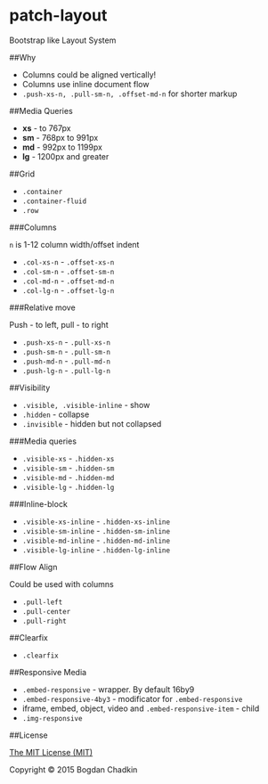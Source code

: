 # patch-layout
Bootstrap like Layout System

##Why

- Columns could be aligned vertically!
- Columns use inline document flow
- `.push-xs-n, .pull-sm-n, .offset-md-n` for shorter markup

##Media Queries

- **xs** - to 767px
- **sm** - 768px to 991px
- **md** - 992px to 1199px
- **lg** - 1200px and greater

##Grid

- `.container`
- `.container-fluid`
- `.row`

###Columns

`n` is 1-12 column width/offset indent

- `.col-xs-n` - `.offset-xs-n`
- `.col-sm-n` - `.offset-sm-n`
- `.col-md-n` - `.offset-md-n`
- `.col-lg-n` - `.offset-lg-n`

###Relative move

Push - to left, pull - to right

- `.push-xs-n` - `.pull-xs-n`
- `.push-sm-n` - `.pull-sm-n`
- `.push-md-n` - `.pull-md-n`
- `.push-lg-n` - `.pull-lg-n`

##Visibility

- `.visible, .visible-inline` - show
- `.hidden` - collapse
- `.invisible` - hidden but not collapsed

###Media queries

- `.visible-xs` - `.hidden-xs`
- `.visible-sm` - `.hidden-sm`
- `.visible-md` - `.hidden-md`
- `.visible-lg` - `.hidden-lg`

###Inline-block

- `.visible-xs-inline` - `.hidden-xs-inline`
- `.visible-sm-inline` - `.hidden-sm-inline`
- `.visible-md-inline` - `.hidden-md-inline`
- `.visible-lg-inline` - `.hidden-lg-inline`

##Flow Align

Could be used with columns

- `.pull-left`
- `.pull-center`
- `.pull-right`

##Clearfix
- `.clearfix`

##Responsive Media

- `.embed-responsive` - wrapper. By default 16by9
- `.embed-responsive-4by3` - modificator for `.embed-responsive`
- iframe, embed, object, video and `.embed-responsive-item` - child
- `.img-responsive`

##License

[The MIT License (MIT)](LICENSE)

Copyright &copy; 2015 Bogdan Chadkin
